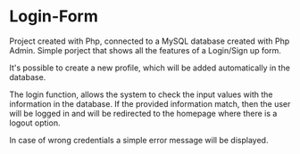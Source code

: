 # Login-Form

Project created with Php, connected to a MySQL database created with Php Admin.
Simple porject that shows all the features of a Login/Sign up form.

It's possible to create a new profile, which will be added automatically in the database.

The login function, allows the system to check the input values with the information in the database.
If the provided information match, then the user will be logged in and will be redirected to the homepage where there is a logout option.

In case of wrong credentials a simple error message will be displayed.
